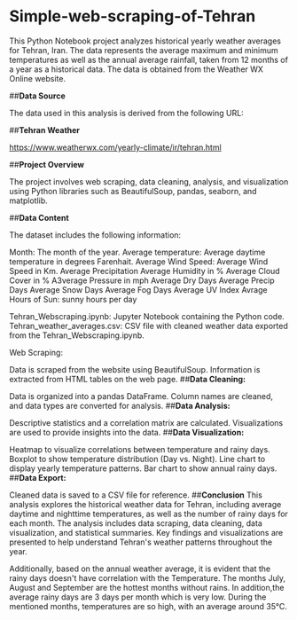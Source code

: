 # Simple-web-scraping-of-Tehran
This Python Notebook project analyzes historical yearly weather averages for Tehran, Iran. The data represents the average maximum and minimum temperatures as well as the annual average rainfall, taken from 12 months of a year as a historical data. The data is obtained from the Weather WX Online website.

##**Data Source**

The data used in this analysis is derived from the following URL:

##**Tehran Weather** 

https://www.weatherwx.com/yearly-climate/ir/tehran.html

##**Project Overview**

The project involves web scraping, data cleaning, analysis, and visualization using Python libraries such as BeautifulSoup, pandas, seaborn, and matplotlib.

##**Data Content**

The dataset includes the following information:

Month: The month of the year.
Average temperature: Average daytime temperature in degrees Farenhait.
Average Wind Speed: Average Wind Speed in Km.
Average Precipitation 
Average Humidity in %
Average Cloud Cover in %
A3verage Pressure in mph
Average Dry Days
Average Precip Days
Average Snow Days
Average Fog Days
Average UV Index
Avrage Hours of Sun: sunny hours per day


Tehran_Webscraping.ipynb: Jupyter Notebook containing the Python code.
Tehran_weather_averages.csv: CSV file with cleaned weather data exported from the Tehran_Webscraping.ipynb.

Web Scraping:

Data is scraped from the website using BeautifulSoup.
Information is extracted from HTML tables on the web page.
##**Data Cleaning:**

Data is organized into a pandas DataFrame.
Column names are cleaned, and data types are converted for analysis.
##**Data Analysis:**

Descriptive statistics and a correlation matrix are calculated.
Visualizations are used to provide insights into the data.
##**Data Visualization:**

Heatmap to visualize correlations between temperature and rainy days.
Boxplot to show temperature distribution (Day vs. Night).
Line chart to display yearly temperature patterns.
Bar chart to show annual rainy days.
##**Data Export:**

Cleaned data is saved to a CSV file for reference.
##**Conclusion**
This analysis explores the historical weather data for Tehran, including average daytime and nighttime temperatures, as well as the number of rainy days for each month. The analysis includes data scraping, data cleaning, data visualization, and statistical summaries. Key findings and visualizations are presented to help understand Tehran's weather patterns throughout the year.

Additionally, based on the annual weather average, it is evident that the rainy days doesn't have correlation with the Temperature. The months July, August and September are the hottest months without rains. In addition,the average rainy days are 3 days per month which is very low. During the mentioned months, temperatures are so high, with an average around 35°C.


